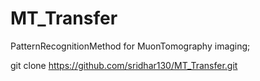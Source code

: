 # MT_Transfer
PatternRecognitionMethod for MuonTomography imaging;

git clone https://github.com/sridhar130/MT_Transfer.git

